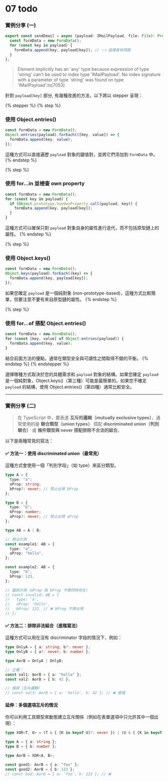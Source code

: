 # 07 todo

### 實例分享 (一)

```ts
export const sendEmail = async (payload: IMailPayload, file: File): Promise<any> => {
  const formData = new FormData();
  for (const key in payload) {
    formData.append(key, payload[key]); // 👈 這裡會有問題
  }
};
```

> Element implicitly has an 'any' type because expression of type 'string' can't be used to index type 'IMailPayload'. No index signature with a parameter of type 'string' was found on type 'IMailPayload'.ts(7053)

針對 `payload[key]` 部分, 有幾種改進的方法，以下將以 stepper 呈現：

{% stepper %}
{% step %}
### 使用 Object.entries()

```typescript
const formData = new FormData();
Object.entries(payload).forEach(([key, value]) => {
  formData.append(key, value);
});
```

這種方式可以直接遍歷 `payload` 對象的鍵值對，並將它們添加到 `FormData` 中。
{% endstep %}

{% step %}
### 使用 for...in 並檢查 own property

```typescript
const formData = new FormData();
for (const key in payload) {
  if (Object.prototype.hasOwnProperty.call(payload, key)) {
    formData.append(key, payload[key]);
  }
}
```

這種方式可以確保只對 `payload` 對象自身的屬性進行迭代，而不包括原型鏈上的屬性。
{% endstep %}

{% step %}
### 使用 Object.keys()

```typescript
const formData = new FormData();
Object.keys(payload).forEach((key) => {
  formData.append(key, payload[key]);
});
```

如果您確定 `payload` 是一個純對象 (non-prototype-based)，這種方式比較簡單，但要注意不要有來自原型鏈的屬性。
{% endstep %}

{% step %}
### 使用 for...of 搭配 Object.entries()

```typescript
const formData = new FormData();
for (const [key, value] of Object.entries(payload)) {
  formData.append(key, value);
}
```

結合前面方法的優點，通常在類型安全與可讀性之間取得不錯的平衡。
{% endstep %}
{% endstepper %}

選擇哪種方式取決於您的具體需求和 `payload` 對象的結構。如果您確定 `payload` 是一個純對象，Object.keys()（第三種）可能是最簡單的。如果您不確定 `payload` 的結構，使用 Object.entries()（第四種）通常比較安全。

***

### 實例分享 (二)

> 在 TypeScript 中，要表達 **互斥的邏輯（mutually exclusive types）**，通常使用的是 **聯合類型（union types）** 搭配 **discriminated union（判別聯合）** 或 **條件類型與 never 搭配排除不合法的組合**。

以下是兩種常見的寫法：

#### ✅ 方法一：使用 discriminated union（最常見）

這種方式會使用一個「判別字段」（如 type）來區分類型。

```ts
type A = {
  type: "a";
  aProp: string;
  bProp?: never; // 禁止出現 bProp
};

type B = {
  type: "b";
  bProp: number;
  aProp?: never; // 禁止出現 aProp
};

type AB = A | B;

// 用法示例
const example1: AB = {
  type: "a",
  aProp: "hello",
};

const example2: AB = {
  type: "b",
  bProp: 123,
};

// 錯誤示例（aProp 與 bProp 不應同時存在）
// const invalid: AB = {
//   type: 'a',
//   aProp: 'hello',
//   bProp: 123, // ❌ bProp 不應出現
// };
```

#### ✅ 方法二：排除非法組合（進階寫法）

這種方式可以用在沒有 discriminator 字段的情況下，例如：

```ts
type OnlyA = { a: string; b?: never };
type OnlyB = { a?: never; b: number };

type AorB = OnlyA | OnlyB;

// 正確：
const val1: AorB = { a: "hello" };
const val2: AorB = { b: 42 };

// 錯誤（互斥邏輯）
// const val3: AorB = { a: 'hello', b: 42 }; // ❌ 會錯
```

#### 延伸：多個選項互斥的情況

你可以利用工具類型來動態建立互斥關係（例如在表單選項中只允許其中一個出現）：

```ts
type XOR<T, U> = (T & { [K in keyof U]?: never }) | (U & { [K in keyof T]?: never });

type A = { a: string };
type B = { b: number };

type AorB = XOR<A, B>;

const good1: AorB = { a: "foo" };
const good2: AorB = { b: 123 };
// const bad: AorB = { a: 'foo', b: 123 }; // ❌
```
